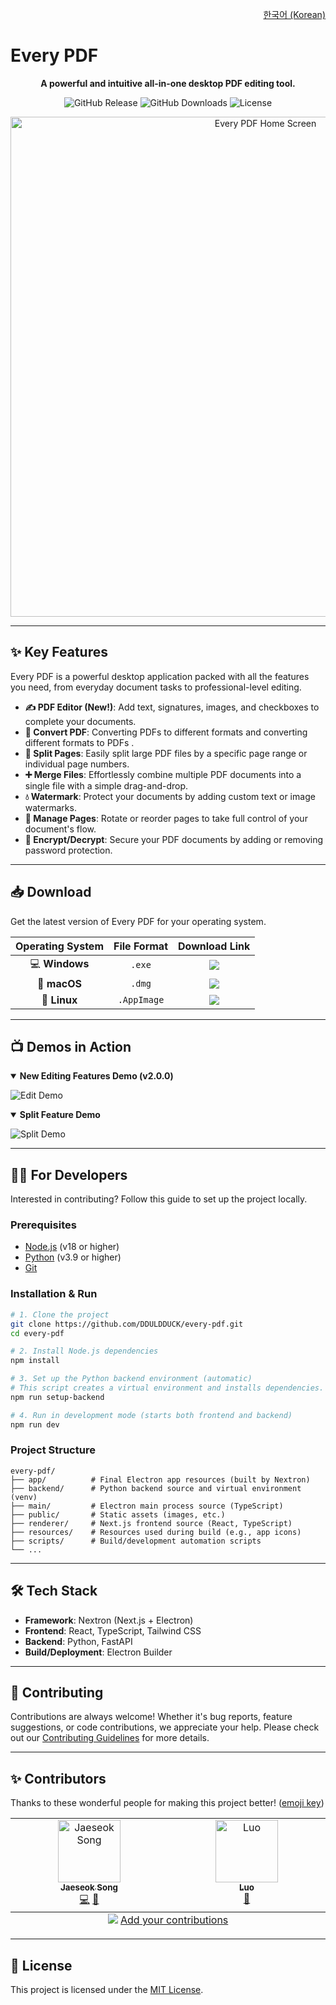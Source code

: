 <p align="right">
  <a href="./README.ko.md">한국어 (Korean)</a>
</p>

# Every PDF

<p align="center">
  <strong>A powerful and intuitive all-in-one desktop PDF editing tool.</strong>
</p>

<p align="center">
  <img alt="GitHub Release" src="https://img.shields.io/github/v/release/DDULDDUCK/every-pdf?style=for-the-badge">
  <img alt="GitHub Downloads" src="https://img.shields.io/github/downloads/DDULDDUCK/every-pdf/total?style=for-the-badge&logo=github">
  <img alt="License" src="https://img.shields.io/github/license/DDULDDUCK/every-pdf?style=for-the-badge&color=blue">
  <!--<img alt="Build Status" src="https://img.shields.io/github/actions/workflow/status/DDULDDUCK/every-pdf/release.yml?branch=main&style=for-the-badge&logo=githubactions">-->
</p>

<p align="center">
  <img width="800" alt="Every PDF Home Screen" src="https://github.com/user-attachments/assets/445d1943-edf3-411c-a9e5-f1dc126affc6" />
</p>

---

## ✨ Key Features

Every PDF is a powerful desktop application packed with all the features you need, from everyday document tasks to professional-level editing.

*   **✍️ PDF Editor (New!)**: Add text, signatures, images, and checkboxes to complete your documents.
*   **🔄 Convert PDF**: Converting PDFs to different formats and converting different formats to PDFs .
*   **📄 Split Pages**: Easily split large PDF files by a specific page range or individual page numbers.
*   **➕ Merge Files**: Effortlessly combine multiple PDF documents into a single file with a simple drag-and-drop.
*   **💧 Watermark**: Protect your documents by adding custom text or image watermarks.
*   **🔄 Manage Pages**: Rotate or reorder pages to take full control of your document's flow.
*   **🔐 Encrypt/Decrypt**: Secure your PDF documents by adding or removing password protection.
---

## 📥 Download

Get the latest version of Every PDF for your operating system.

| Operating System | File Format | Download Link |
| :---: | :---: | :---: |
| 💻 **Windows** | `.exe` | <a href="https://github.com/DDULDDUCK/every-pdf/releases/latest"><img src="https://img.shields.io/badge/Latest_Release-Download-brightgreen?style=flat-square" /></a> |
| 🍏 **macOS** | `.dmg` | <a href="https://github.com/DDULDDUCK/every-pdf/releases/latest"><img src="https://img.shields.io/badge/Latest_Release-Download-brightgreen?style=flat-square" /></a> |
| 🐧 **Linux** | `.AppImage` | <a href="https://github.com/DDULDDUCK/every-pdf/releases/latest"><img src="https://img.shields.io/badge/Latest_Release-Download-brightgreen?style=flat-square" /></a> |

---

## 📺 Demos in Action

<details open>
<summary><strong>New Editing Features Demo (v2.0.0)</strong></summary>

![Edit Demo](https://github.com/user-attachments/assets/e3ec427a-5a43-4d23-840b-9fbc73e1a8cb)
</details>

<details open>
<summary><strong>Split Feature Demo</strong></summary>

![Split Demo](https://github.com/user-attachments/assets/bcf83b87-b04a-436b-9e7f-f585f4c78faa)
</details>

---

## 👨‍💻 For Developers

Interested in contributing? Follow this guide to set up the project locally.

### Prerequisites

- [Node.js](https://nodejs.org/) (v18 or higher)
- [Python](https://www.python.org/) (v3.9 or higher)
- [Git](https://git-scm.com/)

### Installation & Run

```bash
# 1. Clone the project
git clone https://github.com/DDULDDUCK/every-pdf.git
cd every-pdf

# 2. Install Node.js dependencies
npm install

# 3. Set up the Python backend environment (automatic)
# This script creates a virtual environment and installs dependencies.
npm run setup-backend

# 4. Run in development mode (starts both frontend and backend)
npm run dev
```

### Project Structure
```
every-pdf/
├── app/          # Final Electron app resources (built by Nextron)
├── backend/      # Python backend source and virtual environment (venv)
├── main/         # Electron main process source (TypeScript)
├── public/       # Static assets (images, etc.)
├── renderer/     # Next.js frontend source (React, TypeScript)
├── resources/    # Resources used during build (e.g., app icons)
├── scripts/      # Build/development automation scripts
└── ...
```

---

## 🛠️ Tech Stack

-   **Framework**: Nextron (Next.js + Electron)
-   **Frontend**: React, TypeScript, Tailwind CSS
-   **Backend**: Python, FastAPI
-   **Build/Deployment**: Electron Builder

---

## 🤝 Contributing

Contributions are always welcome! Whether it's bug reports, feature suggestions, or code contributions, we appreciate your help. Please check out our [Contributing Guidelines](CONTRIBUTING.md) for more details.

---

## ✨ Contributors

Thanks to these wonderful people for making this project better! ([emoji key](https://allcontributors.org/docs/en/emoji-key))

<!-- ALL-CONTRIBUTORS-LIST:START - Do not remove or modify this section -->
<!-- prettier-ignore-start -->
<!-- markdownlint-disable -->
<table>
  <tbody>
    <tr>
      <td align="center" valign="top" width="14.28%"><a href="https://github.com/DDULDDUCK"><img src="https://avatars.githubusercontent.com/u/126528992?v=4?s=100" width="100px;" alt="Jaeseok Song"/><br /><sub><b>Jaeseok Song</b></sub></a><br /><a href="https://github.com/DDULDDUK/every-pdf/commits?author=DDULDDUCK" title="Code">💻</a> <a href="#maintenance-DDULDDUCK" title="Maintenance">🚧</a></td>
      <td align="center" valign="top" width="14.28%"><a href="https://github.com/Luo-YaFei"><img src="https://avatars.githubusercontent.com/u/37431486?v=4?s=100" width="100px;" alt="Luo"/><br /><sub><b>Luo</b></sub></a><br /><a href="https://github.com/DDULDDUK/every-pdf/issues?q=author%3ALuo-YaFei" title="Bug reports">🐛</a></td>
    </tr>
  </tbody>
  <tfoot>
    <tr>
      <td align="center" size="13px" colspan="7">
        <img src="https://raw.githubusercontent.com/all-contributors/all-contributors-cli/1b8533af435da9854653492b1327a23a4dbd0a10/assets/logo-small.svg">
          <a href="https://all-contributors.js.org/docs/en/bot/usage">Add your contributions</a>
        </img>
      </td>
    </tr>
  </tfoot>
</table>

<!-- markdownlint-restore -->
<!-- prettier-ignore-end -->

<!-- ALL-CONTRIBUTORS-LIST:END -->

---

## 📜 License

This project is licensed under the [MIT License](LICENSE).

